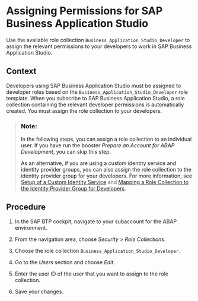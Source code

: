 <!-- loioa08c1cb7def34798891b0a1ac6ddbd96 -->

# Assigning Permissions for SAP Business Application Studio

Use the available role collection `Business_Application_Studio_Developer` to assign the relevant permissions to your developers to work in SAP Business Application Studio.



<a name="loioa08c1cb7def34798891b0a1ac6ddbd96__context_mmv_2df_r4b"/>

## Context

Developers using SAP Business Application Studio must be assigned to developer roles based on the `Business_Application_Studio_Developer` role template. When you subscribe to SAP Business Application Studio, a role collection containing the relevant developer permissions is automatically created. You must assign the role collection to your developers.

> ### Note:  
> In the following steps, you can assign a role collection to an individual user. If you have run the booster *Prepare an Account for ABAP Development*, you can skip this step.
> 
> As an alternative, if you are using a custom identity service and identity provider groups, you can also assign the role collection to the identity provider group for your developers. For more information, see [Setup of a Custom Identity Service](setup-of-a-custom-identity-service-550251a.md) and [Mapping a Role Collection to the Identity Provider Group for Developers](mapping-a-role-collection-to-the-identity-provider-group-for-developers-e1a5052.md).



## Procedure

1.  In the SAP BTP cockpit, navigate to your subaccount for the ABAP environment.

2.  From the navigation area, choose *Security* \> *Role Collections*.

3.  Choose the role collection `Business_Application_Studio_Developer`.

4.  Go to the *Users* section and choose *Edit*.

5.  Enter the user ID of the user that you want to assign to the role collection.

6.  Save your changes.


